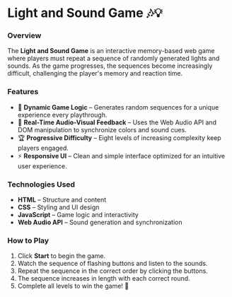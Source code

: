 # **Light and Sound Game 🎶💡**

### **Overview**
The **Light and Sound Game** is an interactive memory-based web game where players must repeat a sequence of randomly generated lights and sounds. As the game progresses, the sequences become increasingly difficult, challenging the player's memory and reaction time.

### **Features**
- 🔹 **Dynamic Game Logic** – Generates random sequences for a unique experience every playthrough.  
- 🎵 **Real-Time Audio-Visual Feedback** – Uses the Web Audio API and DOM manipulation to synchronize colors and sound cues.  
- 🏆 **Progressive Difficulty** – Eight levels of increasing complexity keep players engaged.  
- ⚡ **Responsive UI** – Clean and simple interface optimized for an intuitive user experience.  

### **Technologies Used**
- **HTML** – Structure and content  
- **CSS** – Styling and UI design  
- **JavaScript** – Game logic and interactivity  
- **Web Audio API** – Sound generation and synchronization  

### **How to Play**
1. Click **Start** to begin the game.  
2. Watch the sequence of flashing buttons and listen to the sounds.  
3. Repeat the sequence in the correct order by clicking the buttons.  
4. The sequence increases in length with each correct round.  
5. Complete all levels to win the game! 🎉
